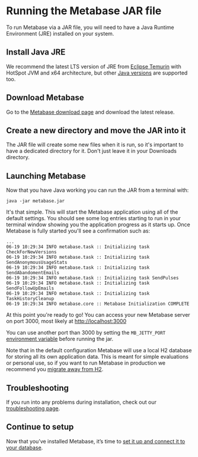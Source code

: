 # Running the Metabase JAR file

To run Metabase via a JAR file, you will need to have a Java Runtime Environment (JRE) installed on your system.

## Install Java JRE

We recommend the latest LTS version of JRE from [Eclipse Temurin](https://adoptium.net/) with HotSpot JVM and x64 architecture, but other [Java versions](./java-versions.md) are supported too.

## Download Metabase

Go to the [Metabase download page](https://metabase.com/start/jar.html) and download the latest release. 

## Create a new directory and move the JAR into it

The JAR file will create some new files when it is run, so it's important to have a dedicated directory for it. Don't just leave it in your Downloads directory.

## Launching Metabase

Now that you have Java working you can run the JAR from a terminal with:

    java -jar metabase.jar

It's that simple. This will start the Metabase application using all of the default settings. You should see some log entries starting to run in your terminal window showing you the application progress as it starts up. Once Metabase is fully started you'll see a confirmation such as:

    ...
    06-19 10:29:34 INFO metabase.task :: Initializing task CheckForNewVersions
    06-19 10:29:34 INFO metabase.task :: Initializing task SendAnonymousUsageStats
    06-19 10:29:34 INFO metabase.task :: Initializing task SendAbandomentEmails
    06-19 10:29:34 INFO metabase.task :: Initializing task SendPulses
    06-19 10:29:34 INFO metabase.task :: Initializing task SendFollowUpEmails
    06-19 10:29:34 INFO metabase.task :: Initializing task TaskHistoryCleanup
    06-19 10:29:34 INFO metabase.core :: Metabase Initialization COMPLETE

At this point you're ready to go! You can access your new Metabase server on port 3000, most likely at [http://localhost:3000](http://localhost:3000)

You can use another port than 3000 by setting the `MB_JETTY_PORT` [environment variable](./environment-variables.md) before running the jar.

Note that in the default configuration Metabase will use a local H2 database for storing all its own application data. This is meant for simple evaluations or personal use, so if you want to run Metabase in production we recommend you [migrate away from H2](./migrating-from-h2.md).

## Troubleshooting

If you run into any problems during installation, check out our [troubleshooting page](../troubleshooting-guide/running.md).

## Continue to setup

Now that you’ve installed Metabase, it’s time to [set it up and connect it to your database](../setting-up-metabase.md).


